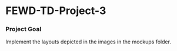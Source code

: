 # FEWD-TD-Project-3

### Project Goal
Implement the layouts depicted in the images in the mockups folder.